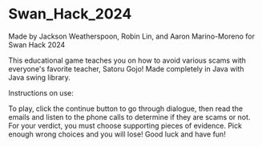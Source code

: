 # Swan_Hack_2024
Made by Jackson Weatherspoon, Robin Lin, and Aaron Marino-Moreno for Swan Hack 2024

This educational game teaches you on how to avoid various scams with everyone's favorite teacher, Satoru Gojo!
Made completely in Java with Java swing library.

Instructions on use:

To play, click the continue button to go through dialogue, then read the emails and listen to the phone calls to determine if they are scams or not.
For your verdict, you must choose supporting pieces of evidence.
Pick enough wrong choices and you will lose!
Good luck and have fun!